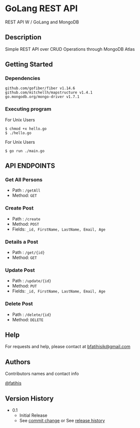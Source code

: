 # GoLang REST API

REST API W / GoLang and MongoDB

## Description

Simple REST API over CRUD Operations through MongoDB Atlas

## Getting Started

### Dependencies
	github.com/gofiber/fiber v1.14.6
	github.com/mitchellh/mapstructure v1.4.1
	go.mongodb.org/mongo-driver v1.7.1



### Executing program

For Unix Users
```
$ chmod +x hello.go
$ ./hello.go
```

For Unix Users
```
$ go run ./main.go
```
## API ENDPOINTS

### Get All Persons
- Path : `/getAll`
- Method: `GET`

### Create Post
- Path : `/create`
- Method: `POST`
- Fields: `_id, FirstName, LastName, Email, Age`

### Details a Post
- Path : `/get/{id}`
- Method: `GET`

### Update Post
- Path : `/update/{id}`
- Method: `PUT`
- Fields: `_id, FirstName, LastName, Email, Age`


### Delete Post
- Path : `/delete/{id}`
- Method: `DELETE`


## Help

For requests and help, please contact at bfatihisik@gmail.com 

## Authors

Contributors names and contact info


 [@fatihis](https://github.com/fatihis)

## Version History

* 0.1
    * Initial Release
    * See [commit change]() or See [release history]()

